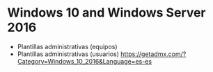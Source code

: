 # Windows 10 and Windows Server 2016
- Plantillas administrativas (equipos)
- Plantillas administrativas (usuarios)
https://getadmx.com/?Category=Windows_10_2016&Language=es-es
